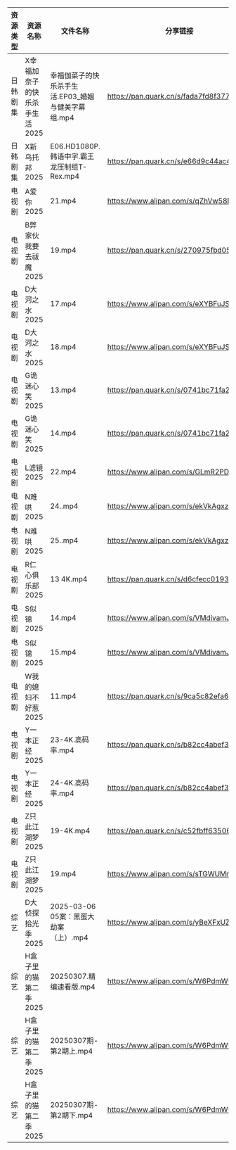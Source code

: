 | 资源类型 | 资源名称              | 文件名称                             | 分享链接                                 | 更新时间                |
| ---- | ----------------- | -------------------------------- | ------------------------------------ | ------------------- |
| 日韩剧集 | X幸福加奈子的快乐杀手生活2025 | 幸福伽菜子的快乐杀手生活.EP03_婚姻与健美字幕组.mp4   | https://pan.quark.cn/s/fada7fd8f377  | 2025-03-07 21:26:43 |
| 日韩剧集 | X新乌托邦2025         | E06.HD1080P.韩语中字.霸王龙压制组T-Rex.mp4 | https://pan.quark.cn/s/e66d9c44ac42  | 2025-03-07 21:26:52 |
| 电视剧  | A爱你2025           | 21.mp4                           | https://www.alipan.com/s/qZhVw58NDso | 2025-03-07 21:05:08 |
| 电视剧  | B弊家伙我要去祓魔2025     | 19.mp4                           | https://pan.quark.cn/s/270975fbd054  | 2025-03-07 21:21:11 |
| 电视剧  | D大河之水2025         | 17.mp4                           | https://www.alipan.com/s/eXYBFuJS9eA | 2025-03-07 21:05:33 |
| 电视剧  | D大河之水2025         | 18.mp4                           | https://www.alipan.com/s/eXYBFuJS9eA | 2025-03-07 21:05:33 |
| 电视剧  | G诡迷心笑2025         | 13.mp4                           | https://pan.quark.cn/s/0741bc71fa24  | 2025-03-07 21:22:37 |
| 电视剧  | G诡迷心笑2025         | 14.mp4                           | https://pan.quark.cn/s/0741bc71fa24  | 2025-03-07 21:22:39 |
| 电视剧  | L滤镜2025           | 22.mp4                           | https://www.alipan.com/s/GLmR2PDd3Kv | 2025-03-07 20:06:17 |
| 电视剧  | N难哄2025           | 24..mp4                          | https://www.alipan.com/s/ekVkAgxzkyz | 2025-03-07 13:06:39 |
| 电视剧  | N难哄2025           | 25..mp4                          | https://www.alipan.com/s/ekVkAgxzkyz | 2025-03-07 13:06:39 |
| 电视剧  | R仁心俱乐部2025        | 13 4K.mp4                        | https://pan.quark.cn/s/d6cfecc01934  | 2025-03-07 21:25:01 |
| 电视剧  | S似锦2025           | 14.mp4                           | https://www.alipan.com/s/VMdivamJ5t3 | 2025-03-07 00:06:53 |
| 电视剧  | S似锦2025           | 15.mp4                           | https://www.alipan.com/s/VMdivamJ5t3 | 2025-03-07 00:06:53 |
| 电视剧  | W我的媳妇不好惹2025      | 11.mp4                           | https://pan.quark.cn/s/9ca5c82efa68  | 2025-03-07 21:26:01 |
| 电视剧  | Y一本正经2025         | 23-4K.高码率.mp4                    | https://pan.quark.cn/s/b82cc4abef31  | 2025-03-07 21:27:23 |
| 电视剧  | Y一本正经2025         | 24-4K.高码率.mp4                    | https://pan.quark.cn/s/b82cc4abef31  | 2025-03-07 21:27:19 |
| 电视剧  | Z只此江湖梦2025        | 19-4K.mp4                        | https://pan.quark.cn/s/c52fbff63506  | 2025-03-07 21:28:06 |
| 电视剧  | Z只此江湖梦2025        | 19.mp4                           | https://www.alipan.com/s/sTGWUMrtMjb | 2025-03-07 20:07:48 |
| 综艺   | D大侦探拾光季2025       | 2025-03-06 05案：黑蛋大劫案（上）.mp4      | https://www.alipan.com/s/yBeXFxUZNbB | 2025-03-07 00:08:15 |
| 综艺   | H盒子里的猫第二季2025     | 20250307.精编速看版.mp4               | https://www.alipan.com/s/W6PdmWUu7Wr | 2025-03-07 16:08:16 |
| 综艺   | H盒子里的猫第二季2025     | 20250307期-第2期上.mp4               | https://www.alipan.com/s/W6PdmWUu7Wr | 2025-03-07 16:08:16 |
| 综艺   | H盒子里的猫第二季2025     | 20250307期-第2期下.mp4               | https://www.alipan.com/s/W6PdmWUu7Wr | 2025-03-07 16:08:16 |
